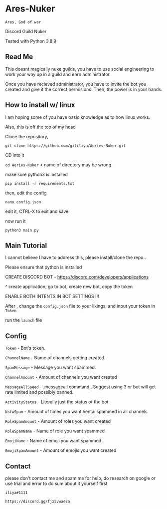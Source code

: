 # Ares-Nuker
`Ares, God of war`

Discord Guild Nuker

Tested with Python 3.8.9

## Read Me

This doesnt magically nuke guilds, you have to use social engineering to work your way up in a guild and earn administrator.

Once you have recieved administrator, you have to invite the bot you created and give it the correct permisions.
Then, the power is in your hands.

## How to install w/ linux
I am hoping some of you have basic knowledge as to how linux works.

Also, this is off the top of my head

Clone the repository,

`git clone https://github.com/gitiliya/Aeries-Nuker.git`

CD into it

`cd Aeries-Nuker` < name of directory may be wrong

make sure python3 is installed

`pip install -r requirements.txt`

then, edit the config

`nano config.json`

edit it, CTRL-X to exit and save

now run it

`python3 main.py`

## Main Tutorial

I cannot believe I have to address this, please install/clone the repo..

Please ensure that python is installed

CREATE DISCORD BOT - https://discord.com/developers/applications

^ create application, go to bot, create new bot, copy the token

ENABLE BOTH INTENTS IN BOT SETTINGS !!!

After , change the `config.json` file to your likings, and input your token in `Token`

run the `launch` file

## Config
`Token` - Bot's token.

`ChannelName` - Name of channels getting created.

`SpamMessage` - Message you want spammed.

`ChannelAmount` - Amount of channels you want created

`MessageAllSpeed` - .messageall command , Suggest using 3 or bot will get rate limited and possibly banned.

`ActivityStatus` - Literally just the status of the bot

`NsfwSpam` - Amount of times you want hentai spammed in all channels

`RoleSpamAmount` - Amount of roles you want created

`RoleSpamName` - Name of role you want spammed

`EmojiName` - Name of emoji you want spammed

`EmojiSpamAmount` - Amount of emojis you want created

## Contact
please don't contact me and spam me for help, 
do research on google or use trial and error to do sum about it yourself first

`iliya#1111`

`https://discord.gg/fjx5vwae2a`
